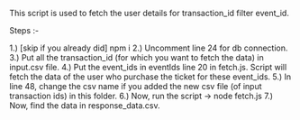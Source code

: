 This script is used to fetch the user details for transaction_id filter event_id.

Steps :-

1.) [skip if you already did] npm i
2.) Uncomment line 24 for db connection.
3.) Put all the transaction_id (for which you want to fetch the data) in input.csv file.
4.) Put the event_ids in eventIds line 20 in fetch.js. Script will fetch the data of the user who purchase the ticket for these event_ids.
5.) In line 48, change the csv name if you added the new csv file (of input transaction ids) in this folder.
6.) Now, run the script -> node fetch.js 
7.) Now, find the data in response_data.csv.
